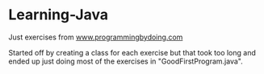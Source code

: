 Learning-Java
=============

Just exercises from  www.programmingbydoing.com

Started off by creating a class for each exercise but that took too long and ended up just doing most of the exercises in "GoodFirstProgram.java".
